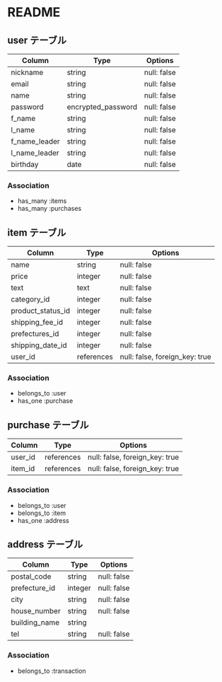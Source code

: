 # README

## user テーブル

| Column         | Type               | Options     |
| ---------------| -------------------|------------ |
| nickname       | string             | null: false |
| email          | string             | null: false |
| name           | string             | null: false |
| password       | encrypted_password | null: false |
| f_name         | string             | null: false |
| l_name         | string             | null: false |
| f_name_leader  | string             | null: false |
| l_name_leader  | string             | null: false |
| birthday       | date               | null: false |

### Association

- has_many :items
- has_many :purchases



## item テーブル

| Column            | Type       | Options     |
| ------------------| -----------| ----------- |
| name              | string     | null: false |
| price             | integer    | null: false |
| text              | text       | null: false |
| category_id       | integer    | null: false | 
| product_status_id | integer    | null: false |
| shipping_fee_id   | integer    | null: false |
| prefectures_id    | integer    | null: false |
| shipping_date_id  | integer    | null: false |
| user_id           | references | null: false, foreign_key: true |

### Association

- belongs_to :user
- has_one :purchase


## purchase テーブル
 
| Column  | Type        | Options                        |
| ------  | ------------|------------------------------- |
| user_id | references  | null: false, foreign_key: true |
| item_id | references  | null: false, foreign_key: true |

### Association

- belongs_to :user
- belongs_to :item
- has_one :address


## address テーブル

| Column        | Type       | Options                         |
| --------------| -----------|---------------------------------|
| postal_code   | string     | null: false                     |                   
| prefecture_id | integer    | null: false                     |
| city          | string     | null: false                     |
| house_number  | string     | null: false                     |
| building_name | string     |                                 |
| tel           | string     |null: false                      |

### Association

- belongs_to :transaction


